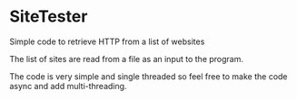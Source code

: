 # SiteTester
Simple code to retrieve HTTP from a list of websites

The list of sites are read from a file as an input to the program. 

The code is very simple and single threaded so feel free to make the code async and add multi-threading. 
